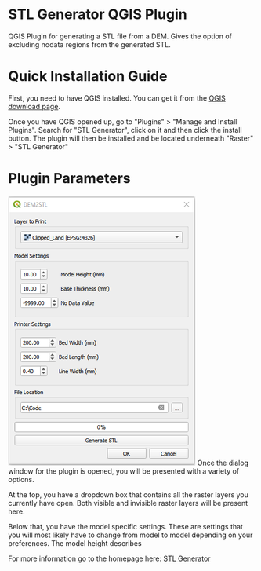 # STL Generator QGIS Plugin

QGIS Plugin for generating a STL file from a DEM. Gives the option of excluding nodata regions from the generated STL.

# Quick Installation Guide
First, you need to have QGIS installed. You can get it from the [QGIS download page](https://www.qgis.org/en/site/forusers/download.html).

Once you have QGIS opened up, go to "Plugins" > "Manage and Install Plugins". Search for "STL Generator", click on it and then click the install button. The plugin will then be installed and be located underneath "Raster" > "STL Generator"

# Plugin Parameters
![Plugin screenshot](doc/plugin.png)
Once the dialog window for the plugin is opened, you will be presented with a variety of options.

At the top, you have a dropdown box that contains all the raster layers you currently have open. Both visible and invisible raster layers will be present here.

Below that, you have the model specific settings. These are settings that you will most likely have to change from model to model depending on your preferences. The model height describes

For more information go to the homepage here: [STL Generator](https://suheybaden.github.io/STL_Generator-QGIS_Plugin/)